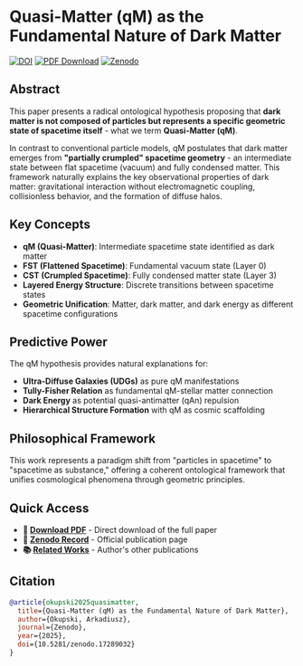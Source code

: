 # Quasi-Matter (qM) as the Fundamental Nature of Dark Matter

[![DOI](https://zenodo.org/badge/DOI/10.5281/zenodo.17289032.svg)](https://doi.org/10.5281/zenodo.17289032)
[![PDF Download](https://img.shields.io/badge/Download-PDF-blue.svg)](https://github.com/ArkOkupski-WAT/Quasi-Matter-as-of-Dark-Matter/raw/main/Quasi_Matter_as_the_Fundamental_Nature_of_Dark_Matter.pdf)
[![Zenodo](https://img.shields.io/badge/Zenodo-17289032-lightgrey)](https://zenodo.org/records/17289032)

## Abstract

This paper presents a radical ontological hypothesis proposing that **dark matter is not composed of particles but represents a specific geometric state of spacetime itself** - what we term **Quasi-Matter (qM)**. 

In contrast to conventional particle models, qM postulates that dark matter emerges from **"partially crumpled" spacetime geometry** - an intermediate state between flat spacetime (vacuum) and fully condensed matter. This framework naturally explains the key observational properties of dark matter: gravitational interaction without electromagnetic coupling, collisionless behavior, and the formation of diffuse halos.

## Key Concepts

- **qM (Quasi-Matter)**: Intermediate spacetime state identified as dark matter
- **FST (Flattened Spacetime)**: Fundamental vacuum state (Layer 0)
- **CST (Crumpled Spacetime)**: Fully condensed matter state (Layer 3)
- **Layered Energy Structure**: Discrete transitions between spacetime states
- **Geometric Unification**: Matter, dark matter, and dark energy as different spacetime configurations

## Predictive Power

The qM hypothesis provides natural explanations for:
- **Ultra-Diffuse Galaxies (UDGs)** as pure qM manifestations
- **Tully-Fisher Relation** as fundamental qM-stellar matter connection
- **Dark Energy** as potential quasi-antimatter (qAn) repulsion
- **Hierarchical Structure Formation** with qM as cosmic scaffolding

## Philosophical Framework

This work represents a paradigm shift from "particles in spacetime" to "spacetime as substance," offering a coherent ontological framework that unifies cosmological phenomena through geometric principles.

## Quick Access

- **📄 [Download PDF](https://github.com/ArkOkupski-WAT/Quasi-Matter-as-of-Dark-Matter/raw/main/Quasi_Matter_as_the_Fundamental_Nature_of_Dark_Matter.pdf)** - Direct download of the full paper
- **🔗 [Zenodo Record](https://zenodo.org/records/17289032)** - Official publication page
- **📚 [Related Works](https://github.com/ArkOkupski-WAT)** - Author's other publications

## Citation

```bibtex
@article{okupski2025quasimatter,
  title={Quasi-Matter (qM) as the Fundamental Nature of Dark Matter},
  author={Okupski, Arkadiusz},
  journal={Zenodo},
  year={2025},
  doi={10.5281/zenodo.17289032}
}
